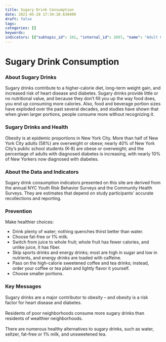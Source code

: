 ```yaml
---
title: Sugary Drink Consumption
date: 2021-05-28 17:34:10.638409
draft: false
tags: 
categories: []
keywords: 
indicators: [{"subtopic_id": 102, "internal_id": 2097, "name": "Adult Consumption of 1 or More Sugary Drinks Per Day", "URL": "https://a816-dohbesp.nyc.gov/IndicatorPublic/VisualizationData.aspx?id=2097,719b87,102,Summarize"}, {"subtopic_id": 102, "internal_id": 2098, "name": "Youth Consumption of 1 or More Sugary Drinks Per Day", "URL": "https://a816-dohbesp.nyc.gov/IndicatorPublic/VisualizationData.aspx?id=2098,719b87,102,Summarize"}]
---
```

# Sugary Drink Consumption
<h3>About Sugary Drinks</h3>
<p>Sugary drinks contribute to a higher-calorie diet, long-term weight gain, and increased risk of heart disease and diabetes. Sugary drinks provide little or no nutritional value, and because they don&rsquo;t fill you up the way food does, you end up consuming more calories. Also, food and beverage portion sizes have exploded over the past several decades, and studies have shown that when given larger portions, people consume more without recognizing it.</p>
<h3>Sugary Drinks and Health</h3>
<p>Obesity is at epidemic proportions in New York City. More than half of New York City adults (58%) are overweight or obese; nearly 40% of New York City&rsquo;s public school students (K-8) are obese or overweight; and the percentage of adults with diagnosed diabetes is increasing, with nearly 10% of New Yorkers now diagnosed with diabetes.</p>
<h3>About the Data and Indicators</h3>
<p>Sugary drink consumption indicators presented on this site are derived from the annual NYC Youth Risk Behavior Surveys and the Community Health Surveys. They are estimates that depend on study participants' accurate recollections and reporting.</p>
<h3>Prevention</h3>
<p>Make healthier choices:</p>
<ul>
<li>Drink plenty of water; nothing quenches thirst better than water.</li>
<li>Choose fat-free or 1% milk.</li>
<li>Switch from juice to whole fruit; whole fruit has fewer calories, and unlike juice, it has fiber.</li>
<li>Skip sports drinks and energy drinks; most are high in sugar and low in nutrients, and energy drinks are loaded with caffeine.</li>
<li>Pass on the high-calorie sweetened coffee and tea drinks; instead, order your coffee or tea plain and lightly flavor it yourself.</li>
<li>Choose smaller portions.</li>
</ul>
<h3>Key Messages</h3>
<p>Sugary drinks are a major contributor to obesity &ndash; and obesity is a risk factor for heart disease and diabetes.<br /><br />Residents of poor neighborhoods consume more sugary drinks than residents of wealthier neighborhoods. <br /><br />There are numerous healthy alternatives to sugary drinks, such as water, seltzer, fat-free or 1% milk, and unsweetened tea.</p>
